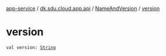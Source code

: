 [app-service](../../index.md) / [dk.sdu.cloud.app.api](../index.md) / [NameAndVersion](index.md) / [version](./version.md)

# version

`val version: `[`String`](https://kotlinlang.org/api/latest/jvm/stdlib/kotlin/-string/index.html)